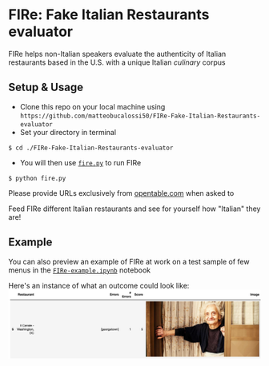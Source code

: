# FIRe: Fake Italian Restaurants evaluator
FIRe helps non-Italian speakers evaluate the authenticity of Italian restaurants based in the U.S. with a unique Italian *culinary* corpus

## Setup & Usage
- Clone this repo on your local machine using `https://github.com/matteobucalossi50/FIRe-Fake-Italian-Restaurants-evaluator`
- Set your directory in terminal
```shell
$ cd ./FIRe-Fake-Italian-Restaurants-evaluator
```
- You will then use [`fire.py`](https://github.com/matteobucalossi50/FIRe-Fake-Italian-Restaurants-evaluator/blob/master/fire.py) to run FIRe
```shell
$ python fire.py
```
Please provide URLs exclusively from [opentable.com](opentable.com) when asked to

Feed FIRe different Italian restaurants and see for yourself how "Italian" they are!

## Example
You can also preview an example of FIRe at work on a test sample of few menus in the [`FIRe-example.ipynb`](https://github.com/matteobucalossi50/FIRe-Fake-Italian-Restaurants-evaluator/blob/master/FIRe-example.ipynb) notebook

Here's an instance of what an outcome could look like:
![](./images/example.png)

